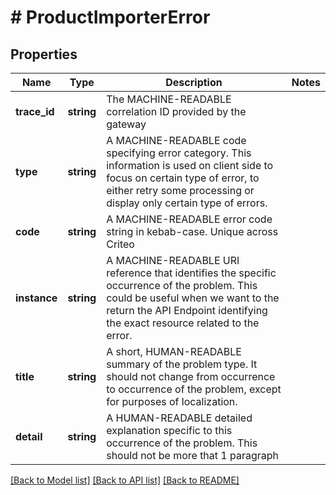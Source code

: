 # # ProductImporterError

## Properties

Name | Type | Description | Notes
------------ | ------------- | ------------- | -------------
**trace_id** | **string** | The MACHINE-READABLE correlation ID provided by the gateway |
**type** | **string** | A MACHINE-READABLE code specifying error category. This information is used on client side to focus on certain type of error, to either retry some processing or display only certain type of errors. |
**code** | **string** | A MACHINE-READABLE error code string in kebab-case. Unique across Criteo |
**instance** | **string** | A MACHINE-READABLE URI reference that identifies the specific occurrence of the problem. This could be useful when we want to the return the API Endpoint identifying the exact resource related to the error. |
**title** | **string** | A short, HUMAN-READABLE summary of the problem type. It should not change from occurrence to occurrence of the problem, except for purposes of localization. |
**detail** | **string** | A HUMAN-READABLE detailed explanation specific to this occurrence of the problem. This should not be more that 1 paragraph |

[[Back to Model list]](../../README.md#models) [[Back to API list]](../../README.md#endpoints) [[Back to README]](../../README.md)
